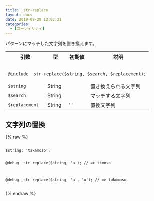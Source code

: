 ```yaml
---
title: _str-replace
layout: docs
date: 2019-09-29 12:03:21
categories:
  - [ユーティリティ]
---
```


パターンにマッチした文字列を置き換えます。

<table>
  <tr>
    <th>引数</th>
    <th>型</th>
    <th>初期値</th>
    <th>説明</th>
  </tr>
  <tr>
    <td colspan="4">
      <pre class="language-scss"><code>
@include _str-replace($string, $search, $replacement);
</code></pre>
    </td>
  </tr>
  <tr>
    <td><code>$string</code></td>
    <td>String</td>
    <td></td>
    <td>置き換えられる文字列</td>
  </tr>
  <tr>
    <td><code>$search</code></td>
    <td>String</td>
    <td></td>
    <td>マッチする文字列</td>
  </tr>
  <tr>
    <td><code>$replacement</code></td>
    <td>String</td>
    <td><code class="language-scss">''</code></td>
    <td>置換文字列</td>
  </tr>
</table>

## 文字列の置換

<div class="c demo">
  <div class="code">
    {% raw %}
      <pre class="language-scss"><code>
$string: 'takamoso';

@debug _str-replace($string, 'a');
// => tkmoso

@debug _str-replace($string, 'a', 'o');
// => tokomoso
</code></pre>
    {% endraw %}
  </div>
</div>